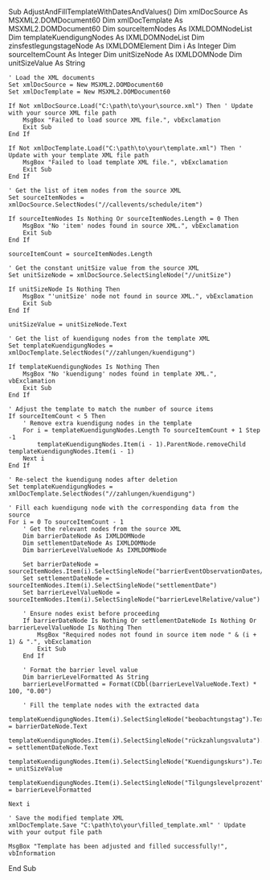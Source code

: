 Sub AdjustAndFillTemplateWithDatesAndValues()
    Dim xmlDocSource As MSXML2.DOMDocument60
    Dim xmlDocTemplate As MSXML2.DOMDocument60
    Dim sourceItemNodes As IXMLDOMNodeList
    Dim templateKuendigungNodes As IXMLDOMNodeList
    Dim zinsfestlegungstageNode As IXMLDOMElement
    Dim i As Integer
    Dim sourceItemCount As Integer
    Dim unitSizeNode As IXMLDOMNode
    Dim unitSizeValue As String
    
    ' Load the XML documents
    Set xmlDocSource = New MSXML2.DOMDocument60
    Set xmlDocTemplate = New MSXML2.DOMDocument60
    
    If Not xmlDocSource.Load("C:\path\to\your\source.xml") Then ' Update with your source XML file path
        MsgBox "Failed to load source XML file.", vbExclamation
        Exit Sub
    End If
    
    If Not xmlDocTemplate.Load("C:\path\to\your\template.xml") Then ' Update with your template XML file path
        MsgBox "Failed to load template XML file.", vbExclamation
        Exit Sub
    End If
    
    ' Get the list of item nodes from the source XML
    Set sourceItemNodes = xmlDocSource.SelectNodes("//callevents/schedule/item")
    
    If sourceItemNodes Is Nothing Or sourceItemNodes.Length = 0 Then
        MsgBox "No 'item' nodes found in source XML.", vbExclamation
        Exit Sub
    End If
    
    sourceItemCount = sourceItemNodes.Length
    
    ' Get the constant unitSize value from the source XML
    Set unitSizeNode = xmlDocSource.SelectSingleNode("//unitSize")
    
    If unitSizeNode Is Nothing Then
        MsgBox "'unitSize' node not found in source XML.", vbExclamation
        Exit Sub
    End If
    
    unitSizeValue = unitSizeNode.Text
    
    ' Get the list of kuendigung nodes from the template XML
    Set templateKuendigungNodes = xmlDocTemplate.SelectNodes("//zahlungen/kuendigung")
    
    If templateKuendigungNodes Is Nothing Then
        MsgBox "No 'kuendigung' nodes found in template XML.", vbExclamation
        Exit Sub
    End If
    
    ' Adjust the template to match the number of source items
    If sourceItemCount < 5 Then
        ' Remove extra kuendigung nodes in the template
        For i = templateKuendigungNodes.Length To sourceItemCount + 1 Step -1
            templateKuendigungNodes.Item(i - 1).ParentNode.removeChild templateKuendigungNodes.Item(i - 1)
        Next i
    End If
    
    ' Re-select the kuendigung nodes after deletion
    Set templateKuendigungNodes = xmlDocTemplate.SelectNodes("//zahlungen/kuendigung")
    
    ' Fill each kuendigung node with the corresponding data from the source
    For i = 0 To sourceItemCount - 1
        ' Get the relevant nodes from the source XML
        Dim barrierDateNode As IXMLDOMNode
        Dim settlementDateNode As IXMLDOMNode
        Dim barrierLevelValueNode As IXMLDOMNode
        
        Set barrierDateNode = sourceItemNodes.Item(i).SelectSingleNode("barrierEventObservationDates/item")
        Set settlementDateNode = sourceItemNodes.Item(i).SelectSingleNode("settlementDate")
        Set barrierLevelValueNode = sourceItemNodes.Item(i).SelectSingleNode("barrierLevelRelative/value")
        
        ' Ensure nodes exist before proceeding
        If barrierDateNode Is Nothing Or settlementDateNode Is Nothing Or barrierLevelValueNode Is Nothing Then
            MsgBox "Required nodes not found in source item node " & (i + 1) & ".", vbExclamation
            Exit Sub
        End If
        
        ' Format the barrier level value
        Dim barrierLevelFormatted As String
        barrierLevelFormatted = Format(CDbl(barrierLevelValueNode.Text) * 100, "0.00")
        
        ' Fill the template nodes with the extracted data
        templateKuendigungNodes.Item(i).SelectSingleNode("beobachtungstag").Text = barrierDateNode.Text
        templateKuendigungNodes.Item(i).SelectSingleNode("rückzahlungsvaluta").Text = settlementDateNode.Text
        templateKuendigungNodes.Item(i).SelectSingleNode("Kuendigungskurs").Text = unitSizeValue
        templateKuendigungNodes.Item(i).SelectSingleNode("Tilgungslevelprozent").Text = barrierLevelFormatted
        
    Next i
    
    ' Save the modified template XML
    xmlDocTemplate.Save "C:\path\to\your\filled_template.xml" ' Update with your output file path
    
    MsgBox "Template has been adjusted and filled successfully!", vbInformation
End Sub

